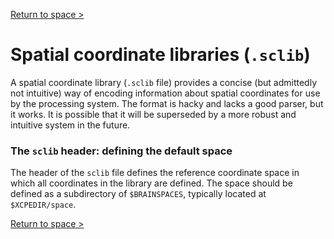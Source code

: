 [Return to space >](https://pipedocs.github.io/space)

# Spatial coordinate libraries (`.sclib`)

A spatial coordinate library (`.sclib` file) provides a concise (but admittedly not intuitive) way of encoding information about spatial coordinates for use by the processing system. The format is hacky and lacks a good parser, but it works. It is possible that it will be superseded by a more robust and intuitive system in the future.

### The `sclib` header: defining the default space

The header of the `sclib` file defines the reference coordinate space in which all coordinates in the library are defined. The space should be defined as a subdirectory of `$BRAINSPACES`, typically located at `$XCPEDIR/space`.

[Return to space >](https://pipedocs.github.io/space)
